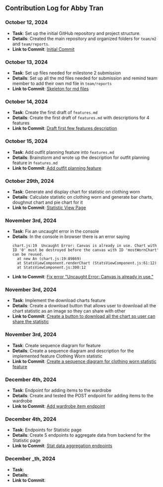 ## Contribution Log for Abby Tran

### October 12, 2024
- **Task**: Set up the initial GitHub repository and project structure.
- **Details**: Created the main repository and organized folders for `team/m2` and `team/reports`.
- **Link to Commit**: [Initial Commit](https://github.com/nhan0504/CS326/commit/8be2b6b72886a65f484eb2fefaa3ae65c38be65f)

### October 13, 2024
- **Task**: Set up files needed for milestone 2 submission
- **Details**: Set up all the md files needed for submission and remind team member to add their own md file in `team/reports`
- **Link to Commit**: [Skeleton for md files](https://github.com/nhan0504/CS326/commit/f0fba5c5f01f31d7d1a381903f108ea7b10d6cb5)

### October 14, 2024
- **Task**: Create the first draft of `features.md` 
- **Details**: Create the first draft of `features.md` with descriptions for 4 features 
- **Link to Commit**: [Draft first few features description](https://github.com/nhan0504/CS326/commit/0bc6ac7e84f529f562016dbac994372a284b801e)

### October 15, 2024
- **Task**: Add outfit planning feature into `features.md` 
- **Details**: Brainstorm and wrote up the description for outfit planning feature in `features.md`
- **Link to Commit**: [Add outfit planning feature](https://github.com/nhan0504/CS326/commit/702a8063482435c8c6a20064984a065ced2f21f7)

### October 29th, 2024
- **Task**: Generate and display chart for statistic on clothing worn
- **Details**: Calculate statistic on clothing worn and generate bar charts, doughnut chart and pie chart for it
- **Link to Commit**: [Statistic View Page](https://github.com/nhan0504/CS326/pull/14/commits/67a7d2bcc722866c948cc7114b152a30625bc1f4)

### November 3rd, 2024
- **Task**: Fix an uncaught error in the console
- **Details**: In the console in browser there is an error saying 
  ```
  chart.js:19  Uncaught Error: Canvas is already in use. Chart with ID '0' must be destroyed before the canvas with ID 'mostWornChart' can be reused.
    at new An (chart.js:19:89869)
    at StatsViewComponent.renderChart (StatsViewComponent.js:61:12)
    at StatsViewComponent.js:300:12
  ```
- **Link to Commit**: [Fix error "Uncaught Error: Canvas is already in use."](https://github.com/nhan0504/CS326/commit/b460d59e769d9219e21934f3447be3a5d89edea0)

### November 3rd, 2024
- **Task**: Implement the download charts feature
- **Details**: Create a download button that allows user to download all the chart statistic as an image so they can share with other
- **Link to Commit**: [Create a button to download all the chart so user can share the statistic](https://github.com/nhan0504/CS326/pull/24/commits/dcc1ef0836c982c30debd28b0a958d54844a8101)

### November 3rd, 2024
- **Task**: Create sequence diagram for feature
- **Details**: Create a sequence diagram and description for the implemented feature Clothing Worn statistic
- **Link to Commit**: [Create a sequence diagram for clothing worn statistic feature](https://github.com/nhan0504/CS326/pull/28/commits/7442b25873c846c31bf89fd6859be0836c9c9ffe)

### December 4th, 2024
- **Task**: Endpoint for adding items to the wardrobe
- **Details**: Create and tested the POST endpoint for adding items to the wardrobe
- **Link to Commit**: [Add wardrobe item endpoint](https://github.com/nhan0504/CS326/pull/97)

### December 4th, 2024
- **Task**: Endpoints for Statistic page
- **Details**: Create 5 endpoints to aggregate data from backend for the Statistic page
- **Link to Commit**: [Stat data aggregation endpoints](https://github.com/nhan0504/CS326/pull/99)
  
### December _th, 2024
- **Task**: 
- **Details**: 
- **Link to Commit**: []()